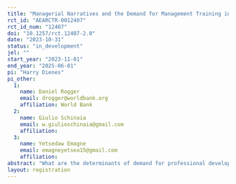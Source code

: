 ```yaml
---
title: "Managerial Narratives and the Demand for Management Training in Public Administration"
rct_id: "AEARCTR-0012407"
rct_id_num: "12407"
doi: "10.1257/rct.12407-2.0"
date: "2023-10-31"
status: "in_development"
jel: ""
start_year: "2023-11-01"
end_year: "2025-06-01"
pi: "Harry Dienes"
pi_other:
  1:
    name: Daniel Rogger
    email: drogger@worldbank.org
    affiliation: World Bank
  2:
    name: Giulio Schinaia
    email: w.giulioschinaia@gmail.com
    affiliation: 
  3:
    name: Yetsedaw Emagne
    email: emagneyetsea15@gmail.com
    affiliation: 
abstract: "What are the determinants of demand for professional development in public administration, and can that demand be changed? This study will assess the ability of an external intervention to influence the demand for management continuous professional development in the public sector. We will measure the willingness to pay for 1) an executive education course, 2) professional coaching and, 3) a shadowing opportunity among professional higher education students at the Civil Service University in Addis Ababa, Ethiopia. We test how narrative-based ‘edutainment’ videos showcasing the professional success of middle managers can alter demand for professional development, a key element in efforts to improve civil service capabilities. "
layout: registration
---
```


